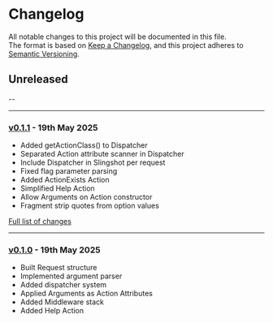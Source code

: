 # Changelog

All notable changes to this project will be documented in this file.<br>
The format is based on [Keep a Changelog](https://keepachangelog.com/en/1.0.0/),
and this project adheres to [Semantic Versioning](https://semver.org/spec/v2.0.0.html).

## Unreleased
--

---

### [v0.1.1](https://github.com/decodelabs/commandment/commits/v0.1.1) - 19th May 2025

- Added getActionClass() to Dispatcher
- Separated Action attribute scanner in Dispatcher
- Include Dispatcher in Slingshot per request
- Fixed flag parameter parsing
- Added ActionExists Action
- Simplified Help Action
- Allow Arguments on Action constructor
- Fragment strip quotes from option values

[Full list of changes](https://github.com/decodelabs/commandment/compare/v0.1.0...v0.1.1)

---

### [v0.1.0](https://github.com/decodelabs/commandment/commits/v0.1.0) - 19th May 2025

- Built Request structure
- Implemented argument parser
- Added dispatcher system
- Applied Arguments as Action Attributes
- Added Middleware stack
- Added Help Action
